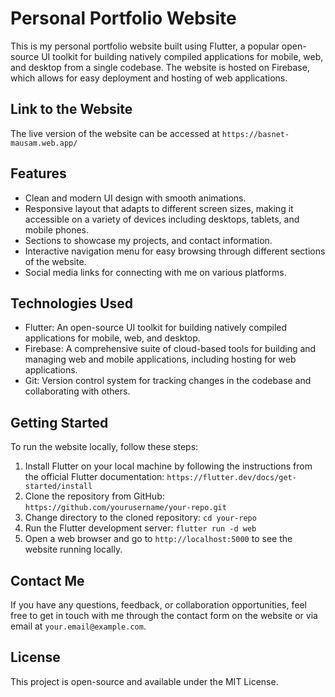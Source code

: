 # Personal Portfolio Website

This is my personal portfolio website built using Flutter, a popular open-source UI toolkit for building natively compiled applications for mobile, web, and desktop from a single codebase. The website is hosted on Firebase, which allows for easy deployment and hosting of web applications.

## Link to the Website
The live version of the website can be accessed at `https://basnet-mausam.web.app/`

## Features
- Clean and modern UI design with smooth animations.
- Responsive layout that adapts to different screen sizes, making it accessible on a variety of devices including desktops, tablets, and mobile phones.
- Sections to showcase my projects, and contact information.
- Interactive navigation menu for easy browsing through different sections of the website.
- Social media links for connecting with me on various platforms.


## Technologies Used
- Flutter: An open-source UI toolkit for building natively compiled applications for mobile, web, and desktop.
- Firebase: A comprehensive suite of cloud-based tools for building and managing web and mobile applications, including hosting for web applications.
- Git: Version control system for tracking changes in the codebase and collaborating with others.

## Getting Started
To run the website locally, follow these steps:

1. Install Flutter on your local machine by following the instructions from the official Flutter documentation: `https://flutter.dev/docs/get-started/install`
2. Clone the repository from GitHub: `https://github.com/yourusername/your-repo.git`
3. Change directory to the cloned repository: `cd your-repo`
4. Run the Flutter development server: `flutter run -d web`
5. Open a web browser and go to `http://localhost:5000` to see the website running locally.

## Contact Me
If you have any questions, feedback, or collaboration opportunities, feel free to get in touch with me through the contact form on the website or via email at `your.email@example.com`.

## License
This project is open-source and available under the MIT License.
